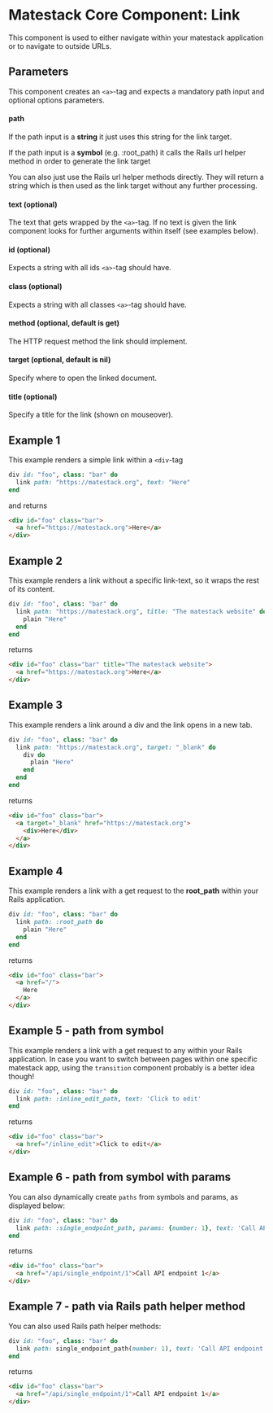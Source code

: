 # Matestack Core Component: Link

This component is used to either navigate within your matestack application or to navigate to outside URLs.

## Parameters

This component creates an `<a>`-tag and expects a mandatory path input and optional options parameters.

#### path
If the path input is a **string** it just uses this string for the link target.

If the path input is a **symbol** (e.g. :root_path) it calls the Rails url helper method
in order to generate the link target

You can also just use the Rails url helper methods directly. They will return a
string which is then used as the link target without any further processing.

#### text (optional)
The text that gets wrapped by the `<a>`-tag. If no text is given the link component looks for further arguments within itself (see examples below).

#### id (optional)
Expects a string with all ids `<a>`-tag should have.

#### class (optional)
Expects a string with all classes `<a>`-tag should have.

#### method (optional, default is get)
The HTTP request method the link should implement.

#### target (optional, default is nil)
Specify where to open the linked document.

#### title (optional)
Specify a title for the link (shown on mouseover).

## Example 1
This example renders a simple link within a `<div`-tag

```ruby
div id: "foo", class: "bar" do
  link path: "https://matestack.org", text: "Here"
end
```

and returns

```html
<div id="foo" class="bar">
  <a href="https://matestack.org">Here</a>
</div>
```

## Example 2
This example renders a link without a specific link-text, so it wraps the rest of its content.

```ruby
div id: "foo", class: "bar" do
  link path: "https://matestack.org", title: "The matestack website" do
    plain "Here"
  end
end
```

returns

```html
<div id="foo" class="bar" title="The matestack website">
  <a href="https://matestack.org">Here</a>
</div>
```

## Example 3
This example renders a link around a div and the link opens in a new tab.

```ruby
div id: "foo", class: "bar" do
  link path: "https://matestack.org", target: "_blank" do
    div do
      plain "Here"
    end
  end
end
```

returns

```html
<div id="foo" class="bar">
  <a target="_blank" href="https://matestack.org">
    <div>Here</div>
  </a>
</div>
```

## Example 4
This example renders a link with a get request to the **root_path** within your Rails application.

```ruby
div id: "foo", class: "bar" do
  link path: :root_path do
    plain "Here"
  end
end
```

returns

```html
<div id="foo" class="bar">
  <a href="/">
    Here
  </a>
</div>
```

## Example 5 - path from symbol
This example renders a link with a get request to any within your Rails application. In case you want to switch between pages within one specific matestack app, using the `transition` component probably is a better idea though!

```ruby
div id: "foo", class: "bar" do
  link path: :inline_edit_path, text: 'Click to edit'
end
```

returns

```html
<div id="foo" class="bar">
  <a href="/inline_edit">Click to edit</a>
</div>
```

## Example 6 - path from symbol with params
You can also dynamically create `paths` from symbols and params, as displayed below:

```ruby
div id: "foo", class: "bar" do
  link path: :single_endpoint_path, params: {number: 1}, text: 'Call API endpoint 1'
end
```

returns

```html
<div id="foo" class="bar">
  <a href="/api/single_endpoint/1">Call API endpoint 1</a>
</div>
```

## Example 7 - path via Rails path helper method
You can also used Rails path helper methods:

```ruby
div id: "foo", class: "bar" do
  link path: single_endpoint_path(number: 1), text: 'Call API endpoint 1'
end
```

returns

```html
<div id="foo" class="bar">
  <a href="/api/single_endpoint/1">Call API endpoint 1</a>
</div>
```

